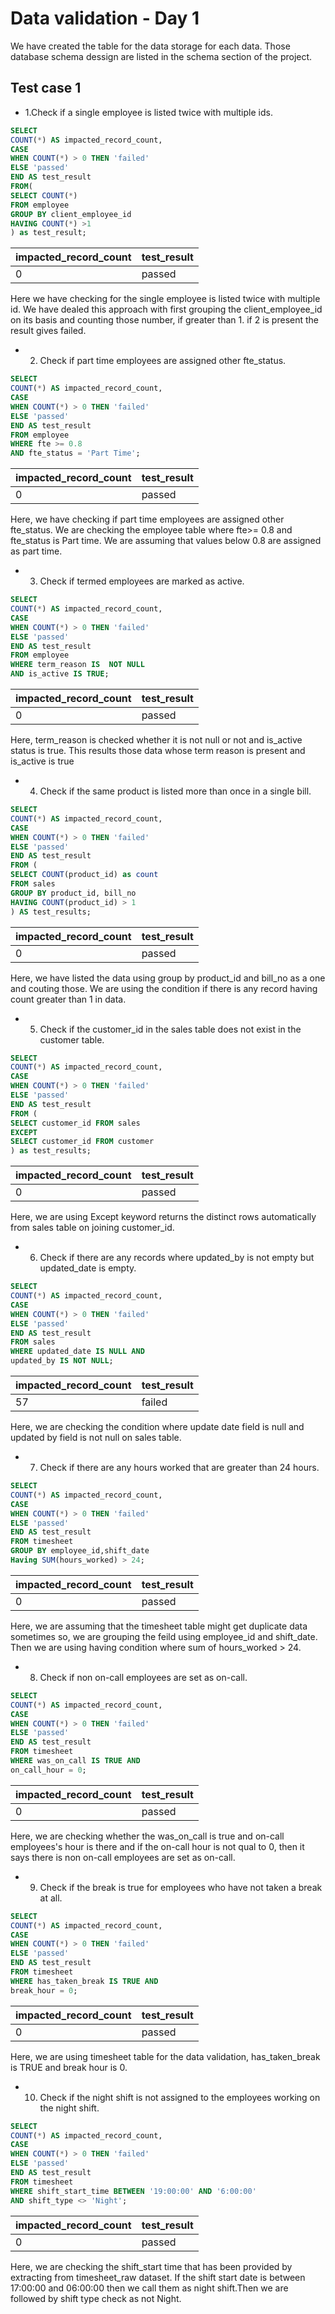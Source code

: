 # Data validation - Day 1
 We have created the table for the data storage for each data. Those database schema dessign are listed in the schema section of the project.

## Test case 1
 - 1.Check if a single employee is listed twice with multiple ids.
~~~~ sql
SELECT
COUNT(*) AS impacted_record_count,
CASE
WHEN COUNT(*) > 0 THEN 'failed'
ELSE 'passed'
END AS test_result
FROM(
SELECT COUNT(*)
FROM employee
GROUP BY client_employee_id
HAVING COUNT(*) >1
) as test_result;
~~~~
| impacted_record_count | test_result |
| -- | -- |
| 0 | passed |

Here we have checking for the single employee is listed twice with multiple id. We have dealed this approach with first grouping the client_employee_id on its basis and counting those number, if greater than 1. if 2 is present the result gives failed.

- 2. Check if part time employees are assigned other fte_status.
~~~~ sql
SELECT
COUNT(*) AS impacted_record_count,
CASE
WHEN COUNT(*) > 0 THEN 'failed'
ELSE 'passed'
END AS test_result
FROM employee
WHERE fte >= 0.8 
AND fte_status = 'Part Time';
~~~~
| impacted_record_count | test_result |
| -- | -- |
| 0 | passed |

Here, we have checking if part time employees are assigned other fte_status. We are checking the employee table where fte>= 0.8 and fte_status is Part time. We are assuming that values below 0.8 are assigned as part time.

- 3. Check if termed employees are marked as active.
~~~~ sql
SELECT
COUNT(*) AS impacted_record_count,
CASE
WHEN COUNT(*) > 0 THEN 'failed'
ELSE 'passed'
END AS test_result
FROM employee
WHERE term_reason IS  NOT NULL 
AND is_active IS TRUE;
~~~~
| impacted_record_count | test_result |
| -- | -- |
| 0 | passed |

Here, term_reason is checked whether it is not null or not and is_active status is true. This results those data whose term reason is present and is_active is true

- 4. Check if the same product is listed more than once in a single bill.
~~~~ sql
SELECT
COUNT(*) AS impacted_record_count,
CASE
WHEN COUNT(*) > 0 THEN 'failed'
ELSE 'passed'
END AS test_result
FROM (
SELECT COUNT(product_id) as count
FROM sales
GROUP BY product_id, bill_no
HAVING COUNT(product_id) > 1
) AS test_results;
~~~~
| impacted_record_count | test_result |
| -- | -- |
| 0 | passed |

Here, we have listed the data using group by product_id and bill_no as a one and couting those. We are using the condition if there is any record having count greater than 1 in data.

- 5. Check if the customer_id in the sales table does not exist in the customer table.
~~~~ sql
SELECT
COUNT(*) AS impacted_record_count,
CASE
WHEN COUNT(*) > 0 THEN 'failed'
ELSE 'passed'
END AS test_result
FROM (
SELECT customer_id FROM sales
EXCEPT
SELECT customer_id FROM customer
) as test_results;
~~~~
| impacted_record_count | test_result |
| -- | -- |
| 0 | passed |

Here, we are using Except keyword returns the distinct rows automatically from sales table on  joining  customer_id.

- 6. Check if there are any records where updated_by is not empty but updated_date is empty.
~~~~ sql
SELECT
COUNT(*) AS impacted_record_count,
CASE
WHEN COUNT(*) > 0 THEN 'failed'
ELSE 'passed'
END AS test_result
FROM sales
WHERE updated_date IS NULL AND
updated_by IS NOT NULL;
~~~~
| impacted_record_count | test_result |
| -- | -- |
| 57 | failed |

Here, we are checking the condition where update date field is null and updated by field is not null on sales table.

- 7. Check if there are any hours worked that are greater than 24 hours.
~~~~ sql
SELECT
COUNT(*) AS impacted_record_count,
CASE
WHEN COUNT(*) > 0 THEN 'failed'
ELSE 'passed'
END AS test_result
FROM timesheet
GROUP BY employee_id,shift_date
Having SUM(hours_worked) > 24;
~~~~
| impacted_record_count | test_result |
| -- | -- |
| 0 | passed |

Here, we are assuming that the timesheet table might get duplicate data sometimes so, we are grouping the feild using employee_id and shift_date. Then we are using having condition where sum of hours_worked > 24.

- 8. Check if non on-call employees are set as on-call.
~~~~ sql
SELECT 
COUNT(*) AS impacted_record_count,
CASE
WHEN COUNT(*) > 0 THEN 'failed'
ELSE 'passed'
END AS test_result
FROM timesheet
WHERE was_on_call IS TRUE AND
on_call_hour = 0;
~~~~
| impacted_record_count | test_result |
| -- | -- |
| 0 | passed |

Here, we are checking whether the was_on_call is true and on-call employees's hour is there and if the on-call hour is not qual to 0, then it says there is non on-call employees are set as on-call.

- 9. Check if the break is true for employees who have not taken a break at all.
~~~~ sql
SELECT 
COUNT(*) AS impacted_record_count,
CASE
WHEN COUNT(*) > 0 THEN 'failed'
ELSE 'passed'
END AS test_result
FROM timesheet
WHERE has_taken_break IS TRUE AND
break_hour = 0;
~~~~
| impacted_record_count | test_result |
| -- | -- |
| 0 | passed |

Here, we are using timesheet table for the data validation, has_taken_break is TRUE and break hour is 0.

- 10. Check if the night shift is not assigned to the employees working on the night shift.
~~~~ sql 
SELECT 
COUNT(*) AS impacted_record_count,
CASE
WHEN COUNT(*) > 0 THEN 'failed'
ELSE 'passed'
END AS test_result
FROM timesheet
WHERE shift_start_time BETWEEN '19:00:00' AND '6:00:00'
AND shift_type <> 'Night';
~~~~
| impacted_record_count | test_result |
| -- | -- |
| 0 | passed |

Here, we are checking the shift_start time that has been provided by extracting from timesheet_raw dataset. If the shift start date is between 17:00:00 and 06:00:00 then we call them as night shift.Then we are followed by shift type check as not Night.

